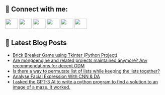 ## 🔎 Connect with me:
[<img height="32" width="40" src="https://cdn.jsdelivr.net/npm/simple-icons@v5/icons/telegram.svg" />](https://t.me/bullbesh)
[<img height="32" width="40" src="https://cdn.jsdelivr.net/npm/simple-icons@v5/icons/vk.svg" />](https://vk.com/bullbesh)
[<img height="32" width="40" src="https://cdn.jsdelivr.net/npm/simple-icons@v5/icons/twitter.svg" />](https://twitter.com/bullbesh1)
[<img height="32" width="40" src="https://cdn.jsdelivr.net/npm/simple-icons@v5/icons/instagram.svg" />](https://www.instagram.com/bullbesh)
[<img height="32" width="40" src="https://cdn.jsdelivr.net/npm/simple-icons@v5/icons/reddit.svg" />](https://www.reddit.com/user/bullbesh)
[<img height="32" width="40" src="https://cdn.jsdelivr.net/npm/simple-icons@v5/icons/youtube.svg" />](https://www.youtube.com/channel/UCtfjRs6uzgq5mfm8S06WTcg)

## 📕 Latest Blog Posts
<!-- BLOG-POST-LIST:START -->
- [Brick Breaker Game using Tkinter &lpar;Python Project&rpar;](https://www.reddit.com/r/Python/comments/uu5fcz/brick_breaker_game_using_tkinter_python_project/)
- [Are mongoengine and related projects maintained anymore? Any recommendations for decent ODM](https://www.reddit.com/r/Python/comments/uu4w10/are_mongoengine_and_related_projects_maintained/)
- [Is there a way to permutate list of lists while keeping the lists together?](https://www.reddit.com/r/Python/comments/uu4gwq/is_there_a_way_to_permutate_list_of_lists_while/)
- [Analyse Facial Expression With CNN &amp; DA](https://www.reddit.com/r/Python/comments/uu415a/analyse_facial_expression_with_cnn_da/)
- [I asked the GPT-3 AI to write a python program to find a solution to an image of a maze. It worked.](https://www.reddit.com/r/Python/comments/uu3tl0/i_asked_the_gpt3_ai_to_write_a_python_program_to/)
<!-- BLOG-POST-LIST:END -->
